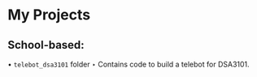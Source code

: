 # My Projects

## School-based:
• `telebot_dsa3101` folder
    ‣ Contains code to build a telebot for DSA3101.
